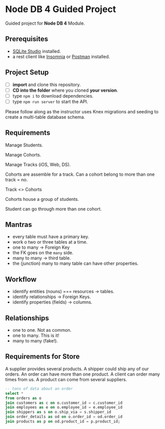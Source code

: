 # Node DB 4 Guided Project

Guided project for **Node DB 4** Module.

## Prerequisites

- [SQLite Studio](https://sqlitestudio.pl/index.rvt?act=download) installed.
- a rest client like [Insomnia](https://insomnia.rest/download/) or [Postman](https://www.getpostman.com/downloads/) installed.

## Project Setup

- [ ] **import** and clone this repository.
- [ ] **CD into the folder** where you cloned **your version**.
- [ ] type `npm i` to download dependencies.
- [ ] type `npm run server` to start the API.

Please follow along as the instructor uses Knex migrations and seeding to create a multi-table database schema.

## Requirements

Manage Students.

Manage Cohorts.

Manage Tracks (iOS, Web, DS).

Cohorts are assemble for a track. Can a cohort belong to more than one track = no.

Track <> Cohorts

Cohorts house a group of students.

Student can go through more than one cohort.

## Mantras

- every table must have a primary key.
- work o two or three tables at a time.
- one to many -> Foreign Key
- the FK goes on the `many` side.
- many to many -> third table.
- the (junction) many to many table can have other properties.

## Workflow

- identify entities (nouns) === resources -> tables.
- identify relationships -> Foreign Keys.
- identify properties (fields) -> columns.

## Relationships

- one to one. Not as common.
- one to many. This is it!
- many to many (fake!).

## Requirements for Store

A supplier provides several products.
A shipper could ship any of our orders.
An order can have more than one product.
A client can order many times from us.
A product can come from several suppliers.

```sql
-- tons of data about an order
select *
from orders as o
join customers as c on o.customer_id = c.customer_id
join employees as e on o.employee_id = e.employee_id
join shippers as s on o.ship_via = s.shipper_id
join order_details as od on o.order_id = od.order_id
join products as p on od.product_id = p.product_id;
```
